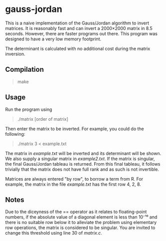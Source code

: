 gauss-jordan
============

This is a naive implementation of the Gauss/Jordan algorithm to invert matrices.
It is reasonably fast and can invert a 2000×2000 matrix in 8.5 seconds. However,
there are faster programs out there. This program was designed to have a very
low memory footprint.

The determinant is calculated with no additional cost during the matrix
inversion.

Compilation
-----------

> make

Usage
-----

Run the program using

> ./matrix [order of matrix]

Then enter the matrix to be inverted. For example, you could do the following:

> ./matrix 3 < example.txt

The matrix in *example.txt* will be inverted and its determinant will be shown.
We also supply a singular matrix in *example2.txt*. If the matrix is singular,
the final Gauss/Jordan tableau is returned. From this final tableau, it follows
trivially that the matrix does not have full rank and as such is not invertible.

Matrices are always entered "by row", to borrow a term from R. For example, the
matrix in the file *example.txt* has the first row 4, 2, 8.

Notes
-----

Due to the diceyness of the == operator as it relates to floating-point numbers,
if the absolute value of a diagonal element is less than 10⁻¹⁰ and there is no
suitable row below it to alleviate the problem using elementary row operations,
the matrix is considered to be singular. You are invited to change this
threshold using line 30 of *matrix.c*.
